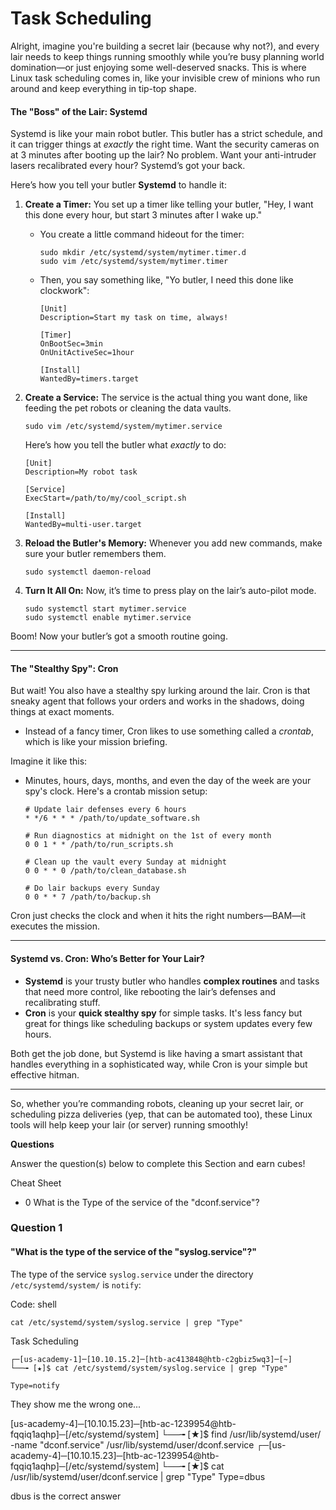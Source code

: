 # Task Scheduling

Alright, imagine you're building a secret lair (because why not?), and every lair needs to keep things running smoothly while you’re busy planning world domination—or just enjoying some well-deserved snacks. This is where Linux task scheduling comes in, like your invisible crew of minions who run around and keep everything in tip-top shape.

#### The "Boss" of the Lair: **Systemd**

Systemd is like your main robot butler. This butler has a strict schedule, and it can trigger things at _exactly_ the right time. Want the security cameras on at 3 minutes after booting up the lair? No problem. Want your anti-intruder lasers recalibrated every hour? Systemd’s got your back.

Here’s how you tell your butler **Systemd** to handle it:

1. **Create a Timer:** You set up a timer like telling your butler, "Hey, I want this done every hour, but start 3 minutes after I wake up."
   *   You create a little command hideout for the timer:

       ```
       sudo mkdir /etc/systemd/system/mytimer.timer.d
       sudo vim /etc/systemd/system/mytimer.timer
       ```
   *   Then, you say something like, "Yo butler, I need this done like clockwork":

       ```
       [Unit]
       Description=Start my task on time, always!

       [Timer]
       OnBootSec=3min
       OnUnitActiveSec=1hour

       [Install]
       WantedBy=timers.target
       ```
2.  **Create a Service:** The service is the actual thing you want done, like feeding the pet robots or cleaning the data vaults.

    ```
    sudo vim /etc/systemd/system/mytimer.service
    ```

    Here’s how you tell the butler what _exactly_ to do:

    ```
    [Unit]
    Description=My robot task

    [Service]
    ExecStart=/path/to/my/cool_script.sh

    [Install]
    WantedBy=multi-user.target
    ```
3.  **Reload the Butler's Memory:** Whenever you add new commands, make sure your butler remembers them.

    ```
    sudo systemctl daemon-reload
    ```
4.  **Turn It All On:** Now, it’s time to press play on the lair’s auto-pilot mode.

    ```
    sudo systemctl start mytimer.service
    sudo systemctl enable mytimer.service
    ```

Boom! Now your butler’s got a smooth routine going.

***

#### The "Stealthy Spy": **Cron**

But wait! You also have a stealthy spy lurking around the lair. Cron is that sneaky agent that follows your orders and works in the shadows, doing things at exact moments.

* Instead of a fancy timer, Cron likes to use something called a _crontab_, which is like your mission briefing.

Imagine it like this:

*   Minutes, hours, days, months, and even the day of the week are your spy's clock. Here's a crontab mission setup:

    ```
    # Update lair defenses every 6 hours
    * */6 * * * /path/to/update_software.sh

    # Run diagnostics at midnight on the 1st of every month
    0 0 1 * * /path/to/run_scripts.sh

    # Clean up the vault every Sunday at midnight
    0 0 * * 0 /path/to/clean_database.sh

    # Do lair backups every Sunday
    0 0 * * 7 /path/to/backup.sh
    ```

Cron just checks the clock and when it hits the right numbers—BAM—it executes the mission.

***

#### **Systemd vs. Cron: Who’s Better for Your Lair?**

* **Systemd** is your trusty butler who handles **complex routines** and tasks that need more control, like rebooting the lair’s defenses and recalibrating stuff.
* **Cron** is your **quick stealthy spy** for simple tasks. It's less fancy but great for things like scheduling backups or system updates every few hours.

Both get the job done, but Systemd is like having a smart assistant that handles everything in a sophisticated way, while Cron is your simple but effective hitman.

***

So, whether you’re commanding robots, cleaning up your secret lair, or scheduling pizza deliveries (yep, that can be automated too), these Linux tools will help keep your lair (or server) running smoothly!

**Questions**

Answer the question(s) below to complete this Section and earn cubes!

Cheat Sheet

* 0  What is the Type of the service of the "dconf.service"?

### Question 1

#### "What is the type of the service of the "syslog.service"?"

The type of the service `syslog.service` under the directory `/etc/systemd/system/` is `notify`:

Code: shell

```shell
cat /etc/systemd/system/syslog.service | grep "Type"
```

&#x20; Task Scheduling

```shell-session
┌─[us-academy-1]─[10.10.15.2]─[htb-ac413848@htb-c2gbiz5wq3]─[~]
└──╼ [★]$ cat /etc/systemd/system/syslog.service | grep "Type"

Type=notify
```

They show me the wrong one...

\[us-academy-4]─\[10.10.15.23]─\[htb-ac-1239954@htb-fqqiq1aqhp]─\[/etc/systemd/system] └──╼ \[★]$ find /usr/lib/systemd/user/ -name "dconf.service" /usr/lib/systemd/user/dconf.service ┌─\[us-academy-4]─\[10.10.15.23]─\[htb-ac-1239954@htb-fqqiq1aqhp]─\[/etc/systemd/system] └──╼ \[★]$ cat /usr/lib/systemd/user/dconf.service | grep "Type" Type=dbus

dbus is the correct answer
